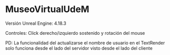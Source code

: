 # MuseoVirtualUdeM

Versión Unreal Engine: 4.18.3

Controles: Click derecho/izquierdo sostenido y rotación del mouse

PD: La funcionalidad del actualizarse el nombre de usuario en el TextRender solo funciona desde el lado del servidor visto desde el lado del cliente

